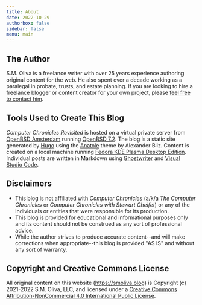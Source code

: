 ```yaml
---
title: About
date: 2022-10-29
authorbox: false
sidebar: false
menu: main
---
```


## The Author

S.M. Oliva is a freelance writer with over 25 years experience authoring original content for the web. He also spent over a decade working as a paralegal in probate, trusts, and estate planning. If you are looking to hire a freelance blogger or content creator for your own project, please [feel free to contact him](https://smoliva.blog/contact/).

## Tools Used to Create This Blog

*Computer Chronicles Revisited* is hosted on a virtual private server from [OpenBSD Amsterdam](https://openbsd.amsterdam/) running [OpenBSD 7.2](https://www.openbsd.org/). The blog is a static site generated by [Hugo](https://gohugo.io/) using the [Anatole](https://github.com/lxndrblz/anatole) theme by Alexander Bilz. Content is created on a local machine running [Fedora KDE Plasma Desktop Edition](https://spins.fedoraproject.org/kde/). Individual posts are written in Markdown using [Ghostwriter](http://wereturtle.github.io/ghostwriter/) and [Visual Studio Code](https://code.visualstudio.com/). 

## Disclaimers

+ This blog is not affiliated with *Computer Chronicles* (a/k/a *The Computer Chronicles* or *Computer Chronicles with Stewart Cheifet*) or any of the individuals or entities that were responsible for its production. 
+ This blog is provided for educational and informational purposes only and its content should not be construed as any sort of professional advice. 
+ While the author strives to produce accurate content--and will make corrections when appropriate--this blog is provided "AS IS" and without any sort of warranty. 

## Copyright and Creative Commons License

All original content on this website (https://smoliva.blog) is Copyright (c) 2021-2022 S.M. Oliva, LLC, and licensed under a [Creative Commons Attribution-NonCommercial 4.0 International Public License](https://creativecommons.org/licenses/by-nc/4.0/legalcode).
